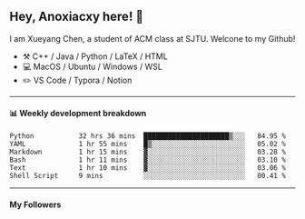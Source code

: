 <!--
**Anoxiacxy/Anoxiacxy** is a ✨ _special_ ✨ repository because its `README.md` (this file) appears on your GitHub profile.

Here are some ideas to get you started:

- 🔭 I’m currently working on ...
- 🌱 I’m currently learning ...
- 👯 I’m looking to collaborate on ...
- 🤔 I’m looking for help with ...
- 💬 Ask me about ...
- 📫 How to reach me: ...
- 😄 Pronouns: ...
- ⚡ Fun fact: ...
-->

## Hey, Anoxiacxy here! :wave:

I am Xueyang Chen, a student of ACM class at SJTU. Welcone to my Github!

-   :hammer_and_pick: C++ / Java / Python / LaTeX / HTML
-   :computer: MacOS / Ubuntu / Windows / WSL
-   :pencil2: VS Code / Typora / Notion



<!--
#### :sparkles: My followers
-->

<!--START_SECTION:top-followers-->
<!--END_SECTION:top-followers-->

---

#### :bar_chart: Weekly development breakdown

<!--START_SECTION:waka-->

```text
Python           32 hrs 36 mins  █████████████████████▒░░░   84.95 %
YAML             1 hr 55 mins    █▒░░░░░░░░░░░░░░░░░░░░░░░   05.02 %
Markdown         1 hr 15 mins    ▓░░░░░░░░░░░░░░░░░░░░░░░░   03.28 %
Bash             1 hr 11 mins    ▓░░░░░░░░░░░░░░░░░░░░░░░░   03.10 %
Text             1 hr 10 mins    ▓░░░░░░░░░░░░░░░░░░░░░░░░   03.06 %
Shell Script     9 mins          ░░░░░░░░░░░░░░░░░░░░░░░░░   00.41 %
```

<!--END_SECTION:waka-->

---

#### My Followers
<!--START_SECTION:top-followers-->
<!--END_SECTION:top-followers-->
